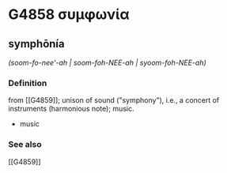 # G4858 συμφωνία

## symphōnía

_(soom-fo-nee'-ah | soom-foh-NEE-ah | syoom-foh-NEE-ah)_

### Definition

from [[G4859]]; unison of sound ("symphony"), i.e., a concert of instruments (harmonious note); music.

- music

### See also

[[G4859]]

